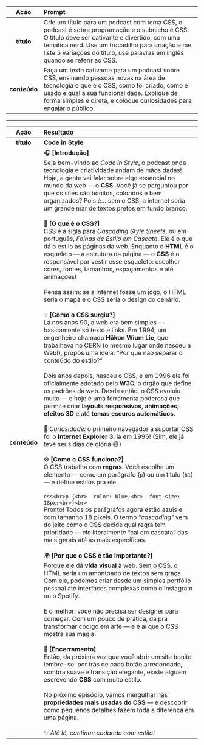 |   Ação   | Prompt |
| :------: | :------ |
| **título** | Crie um título para um podcast com tema CSS, o podcast é sobre programação e o subnicho é CSS. O título deve ser cativante e divertido, com uma temática nerd. Use um trocadilho para criação e me liste 5 variações do título, use palavras em inglês quando se referir ao CSS. |
| **conteúdo** | Faça um texto cativante para um podcast sobre CSS, ensinando pessoas novas na área de tecnologia o que é o CSS, como foi criado, como é usado e qual a sua funcionalidade. Explique de forma simples e direta, e coloque curiosidades para engajar o público. |

---

|   Ação   | Resultado |
| :------: | :--------- |
| **título** | **Code in Style** |
| **conteúdo** | 🎧 **[Introdução]**<br> Seja bem-vindo ao *Code in Style*, o podcast onde tecnologia e criatividade andam de mãos dadas! Hoje, a gente vai falar sobre algo essencial no mundo da web — o **CSS**. Você já se perguntou por que os sites são bonitos, coloridos e bem organizados? Pois é… sem o CSS, a internet seria um grande mar de textos pretos em fundo branco.<br><br>🎨 **[O que é o CSS?]**<br> CSS é a sigla para *Cascading Style Sheets*, ou em português, *Folhas de Estilo em Cascata*. Ele é o que dá o estilo às páginas da web. Enquanto o **HTML** é o esqueleto — a estrutura da página — o **CSS** é o responsável por vestir esse esqueleto: escolher cores, fontes, tamanhos, espaçamentos e até animações!<br><br>Pensa assim: se a internet fosse um jogo, o HTML seria o mapa e o CSS seria o design do cenário.<br><br>💡 **[Como o CSS surgiu?]**<br> Lá nos anos 90, a web era bem simples — basicamente só texto e links. Em 1994, um engenheiro chamado **Håkon Wium Lie**, que trabalhava no CERN (o mesmo lugar onde nasceu a Web!), propôs uma ideia: “Por que não separar o conteúdo do estilo?”<br><br>Dois anos depois, nasceu o CSS, e em 1996 ele foi oficialmente adotado pelo **W3C**, o órgão que define os padrões da web. Desde então, o CSS evoluiu muito — e hoje é uma ferramenta poderosa que permite criar **layouts responsivos**, **animações**, **efeitos 3D** e até **temas escuros automáticos**.<br><br>🧠 *Curiosidade:* o primeiro navegador a suportar CSS foi o **Internet Explorer 3**, lá em 1996! (Sim, ele já teve seus dias de glória 😅)<br><br>⚙️ **[Como o CSS funciona?]**<br> O CSS trabalha com **regras**. Você escolhe um elemento — como um parágrafo (`p`) ou um título (`h1`) — e define estilos pra ele.<br><br>```css<br>p {<br>  color: blue;<br>  font-size: 18px;<br>}<br>```<br>Pronto! Todos os parágrafos agora estão azuis e com tamanho 18 pixels. O termo “*cascading*” vem do jeito como o CSS decide qual regra tem prioridade — ele literalmente “cai em cascata” das mais gerais até as mais específicas.<br><br>🌍 **[Por que o CSS é tão importante?]**<br> Porque ele dá **vida visual** à web. Sem o CSS, o HTML seria um amontoado de textos sem graça. Com ele, podemos criar desde um simples portfólio pessoal até interfaces complexas como o Instagram ou o Spotify.<br><br>E o melhor: você não precisa ser designer para começar. Com um pouco de prática, dá pra transformar código em arte — e é aí que o CSS mostra sua magia.<br><br>🚀 **[Encerramento]**<br> Então, da próxima vez que você abrir um site bonito, lembre-se: por trás de cada botão arredondado, sombra suave e transição elegante, existe alguém escrevendo **CSS** com muito estilo.<br><br>No próximo episódio, vamos mergulhar nas **propriedades mais usadas do CSS** — e descobrir como pequenos detalhes fazem toda a diferença em uma página.<br><br>✨ *Até lá, continue codando com estilo!* |